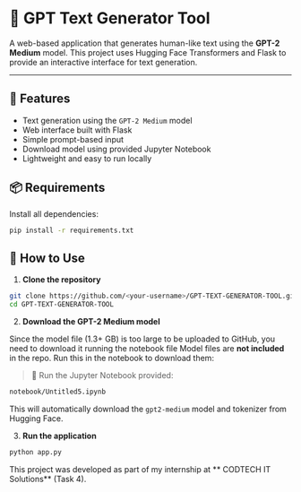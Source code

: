 
# 🧠 GPT Text Generator Tool

A web-based application that generates human-like text using the **GPT-2 Medium** model. This project uses Hugging Face Transformers and Flask to provide an interactive interface for text generation.

---

## 🚀 Features

- Text generation using the `GPT-2 Medium` model
- Web interface built with Flask
- Simple prompt-based input
- Download model using provided Jupyter Notebook
- Lightweight and easy to run locally



## 📦 Requirements

Install all dependencies:

```bash
pip install -r requirements.txt
```


## 🧰 How to Use

1. **Clone the repository**

```bash
git clone https://github.com/<your-username>/GPT-TEXT-GENERATOR-TOOL.git
cd GPT-TEXT-GENERATOR-TOOL
```

2. **Download the GPT-2 Medium model**

Since the model file (1.3+ GB) is too large to be uploaded to GitHub, you need to download it  running the notebook file
Model files are **not included** in the repo. Run this in the notebook to download them:

> 🧾 Run the Jupyter Notebook provided:

```bash
notebook/Untitled5.ipynb
```

This will automatically download the `gpt2-medium` model and tokenizer from Hugging Face.

3. **Run the application**

```bash
python app.py
```

This project was developed as part of my internship at ** CODTECH IT Solutions** (Task 4).


